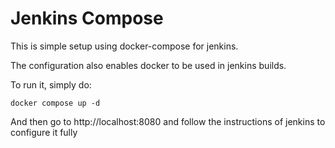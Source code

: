 # Jenkins Compose
This is simple setup using docker-compose for jenkins.

The configuration also enables docker to be used in jenkins builds.

To run it, simply do:
```shell
docker compose up -d
```

And then go to http://localhost:8080 and follow the instructions of jenkins to configure it fully
